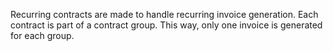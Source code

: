 Recurring contracts are made to handle recurring invoice generation.
Each contract is part of a contract group. This way, only one invoice is
generated for each group.
